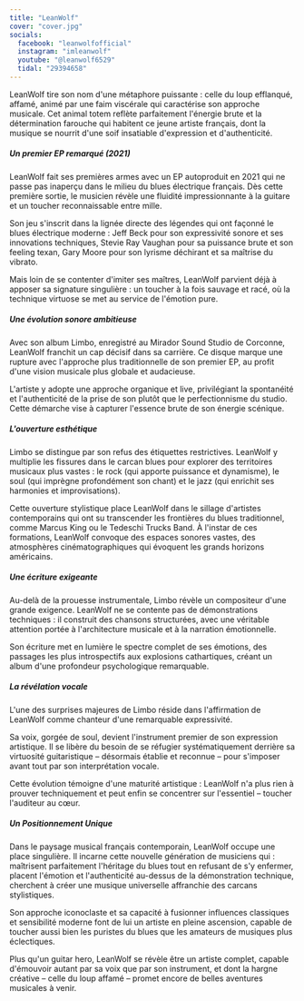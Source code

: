 ```yaml
---
title: "LeanWolf"
cover: "cover.jpg"
socials:
  facebook: "leanwolfofficial"
  instagram: "imleanwolf"
  youtube: "@leanwolf6529"
  tidal: "29394658"
---
```


LeanWolf tire son nom d'une métaphore puissante : celle du loup efflanqué, affamé, animé par une faim viscérale qui
caractérise son approche musicale. Cet animal totem reflète parfaitement l'énergie brute et la détermination farouche
qui habitent ce jeune artiste français, dont la musique se nourrit d'une soif insatiable d'expression et d'authenticité.

##### Un premier EP remarqué (2021)

LeanWolf fait ses premières armes avec un EP autoproduit en 2021 qui ne passe pas inaperçu dans le milieu du blues
électrique français. Dès cette première sortie, le musicien révèle une fluidité impressionnante à la guitare et un
toucher reconnaissable entre mille.

Son jeu s'inscrit dans la lignée directe des légendes qui ont façonné le blues électrique moderne : Jeff Beck pour son
expressivité sonore et ses innovations techniques, Stevie Ray Vaughan pour sa puissance brute et son feeling texan, Gary
Moore pour son lyrisme déchirant et sa maîtrise du vibrato.

Mais loin de se contenter d'imiter ses maîtres, LeanWolf parvient déjà à apposer sa signature singulière : un
toucher à la fois sauvage et racé, où la technique virtuose se met au service de l'émotion pure.

##### Une évolution sonore ambitieuse

Avec son album Limbo, enregistré au Mirador Sound Studio de Corconne, LeanWolf franchit un cap décisif dans sa
carrière. Ce disque marque une rupture avec l'approche plus traditionnelle de son premier EP, au profit d'une vision
musicale plus globale et audacieuse.

L'artiste y adopte une approche organique et live, privilégiant la spontanéité et l'authenticité de la prise de son
plutôt que le perfectionnisme du studio. Cette démarche vise à capturer l'essence brute de son énergie scénique.

##### L'ouverture esthétique

Limbo se distingue par son refus des étiquettes restrictives. LeanWolf y multiplie les fissures dans le carcan blues
 pour explorer des territoires musicaux plus vastes : le rock (qui apporte puissance et dynamisme), le soul (qui
imprègne profondément son chant) et le jazz (qui enrichit ses harmonies et improvisations).

Cette ouverture stylistique place LeanWolf dans le sillage d'artistes contemporains qui ont su transcender les
frontières du blues traditionnel, comme Marcus King ou le Tedeschi Trucks Band. À l'instar de ces formations,
LeanWolf convoque des espaces sonores vastes, des atmosphères cinématographiques qui évoquent les grands horizons
américains.

##### Une écriture exigeante

Au-delà de la prouesse instrumentale, Limbo révèle un compositeur d'une grande exigence. LeanWolf ne se contente
pas de démonstrations techniques : il construit des chansons structurées, avec une véritable attention portée à
l'architecture musicale et à la narration émotionnelle.

Son écriture met en lumière le spectre complet de ses émotions, des passages les plus introspectifs aux explosions
cathartiques, créant un album d'une profondeur psychologique remarquable.

##### La révélation vocale

L'une des surprises majeures de Limbo réside dans l'affirmation de LeanWolf comme chanteur d'une remarquable
expressivité.

Sa voix, gorgée de soul, devient l'instrument premier de son expression artistique. Il se libère du besoin de se
réfugier systématiquement derrière sa virtuosité guitaristique – désormais établie et reconnue – pour s'imposer avant
tout par son interprétation vocale.

Cette évolution témoigne d'une maturité artistique : LeanWolf n'a plus rien à prouver techniquement et peut enfin se
concentrer sur l'essentiel – toucher l'auditeur au cœur.

##### Un Positionnement Unique

Dans le paysage musical français contemporain, LeanWolf occupe une place singulière. Il incarne cette nouvelle
génération de musiciens qui : maîtrisent parfaitement l'héritage du blues tout en refusant de s'y enfermer, placent
l'émotion et l'authenticité au-dessus de la démonstration technique, cherchent à créer une musique universelle
affranchie des carcans stylistiques.

Son approche iconoclaste et sa capacité à fusionner influences classiques et sensibilité moderne font de lui un artiste
en pleine ascension, capable de toucher aussi bien les puristes du blues que les amateurs de musiques plus éclectiques.

Plus qu'un guitar hero, LeanWolf se révèle être un artiste complet, capable d'émouvoir autant par sa voix que par son
instrument, et dont la hargne créative – celle du loup affamé – promet encore de belles aventures musicales à venir.
